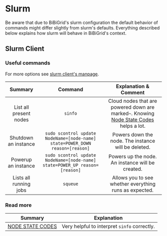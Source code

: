 # Slurm
Be aware that due to BiBiGrid's slurm configuration the default behavior of commands might differ slightly from slurm's defaults.
Everything described below explains how slurm will behave in BiBiGrid's context.

## Slurm Client
### Useful commands
For more options see [slurm client's manpage](https://manpages.debian.org/testing/slurm-client/slurm-wlm.1).

|        Summary         |                                   Command                                    |                                                                            Explanation & Comment                                                                            |
|:----------------------:|:----------------------------------------------------------------------------:|:---------------------------------------------------------------------------------------------------------------------------------------------------------------------------:|
| List all present nodes |                                   `sinfo`                                    | Cloud nodes that are powered down are marked`~`. Knowing [Node State Codes](https://manpages.debian.org/testing/slurm-client/sinfo.1.en.html#NODE_STATE_CODES) helps a lot. |
|  Shutdown an instance  | `sudo scontrol update NodeName=[node-name] state=POWER_DOWN reason=[reason]` |                                                             Powers down the node. The instance will be deleted.                                                             |
|  Powerup an instance   |  `sudo scontrol update NodeName=[node-name] state=POWER_UP reason=[reason]`  |                                                              Powers up the node. An instance will be created.                                                               |
| Lists all running jobs |                                   `squeue`                                   |                                                           Allows you to see whether everything runs as expected.                                                            |

### Read more

|                                      Summary                                      |                 Explanation                  |
|:---------------------------------------------------------------------------------:|:--------------------------------------------:|
| [NODE STATE CODES](https://slurm.schedmd.com/sinfo.html#SECTION_NODE-STATE-CODES) | Very helpful to interpret `sinfo` correctly. |

